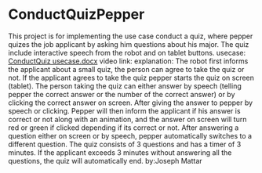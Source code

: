 # ConductQuizPepper
This project is for implementing the use case conduct a quiz, where pepper quizes the job applicant by asking him questions about his major.
The quiz include interactive speech from the robot and on tablet buttons.
usecase: [ConductQuiz usecase.docx](https://github.com/user-attachments/files/17780563/ConductQuiz.usecase.docx)
video link:
explanation: The robot first informs the applicant about a small quiz, the person can agree to take the quiz or not. If the applicant agrees to take the quiz
pepper starts the quiz on screen (tablet). The person taking the quiz can either answer by speech (telling pepper the correct answer or the number of the correct
answer) or by clicking the correct answer on screen. After giving the answer to pepper by speech or clicking. Pepper will then inform the applicant if his answer
is correct or not along with an animation, and the answer on screen will turn red or green if clicked depending if its correct or not. After answering a question
either on screen or by speech, pepper automatically switches to a different question.
The quiz consists of 3 questions and has a timer of 3 minutes. If the applicant exceeds 3 minutes without answering all the questions, the quiz will automatically
end.
by:Joseph Mattar
